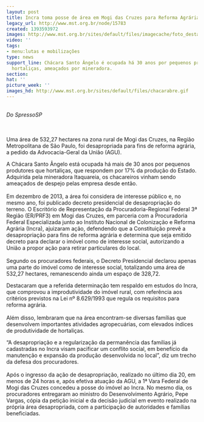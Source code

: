 ```yaml
---
layout: post
title: Incra toma posse de área em Mogi das Cruzes para Reforma Agrária
legacy_url: http://www.mst.org.br/node/15783
created: 1393593972
images: http://www.mst.org.br/sites/default/files/imagecache/foto_destaque/chacarabre.gif
video: ''
tags:
- menu:lutas e mobilizações
type: news
support_line: Chácara Santo Ângelo é ocupada há 30 anos por pequenos produtores de
  hortaliças, ameaçados por mineradora.
section: 
hat: ''
picture_week: ''
images_hd: http://www.mst.org.br/sites/default/files/chacarabre.gif
---
```

<p><br><em>Do SpressoSP</em></p><p><br><br>Uma área de 532,27 hectares na zona rural de Mogi das Cruzes, na Região Metropolitana de São Paulo, foi desapropriada para fins de reforma agrária, a pedido da Advocacia-Geral da União (AGU). </p><p>A Chácara Santo Ângelo está ocupada há mais de 30 anos por pequenos produtores que hortaliças, que respondem por 17% da produção do Estado. Adquirida pela mineradora Itaquareia, os chacareiros vinham sendo ameaçados de despejo pelas empresa desde então.<br><br>Em dezembro de 2013, a área foi considera de interesse público e, no mesmo ano, foi publicado decreto presidencial de desapropriação do terreno. O Escritório de Representação da Procuradoria-Regional Federal 3ª Região (ER/PRF3) em Mogi das Cruzes, em parceria com a Procuradoria Federal Especializada junto ao Instituto Nacional de Colonização e Reforma Agrária (Incra), ajuizaram ação, defendendo que a Constituição prevê a desapropriação para fins de reforma agrária e determina que seja emitido decreto para declarar o imóvel como de interesse social, autorizando a União a propor ação para retirar particulares do local.<br><br>Segundo os procuradores federais, o Decreto Presidencial declarou apenas uma parte do imóvel como de interesse social, totalizando uma área de 532,27 hectares, remanescendo ainda um espaço de 328,72. </p><p>Destacaram que a referida determinação tem respaldo em estudos do Incra, que comprovou a improdutividade do imóvel rural, com referência aos critérios previstos na Lei nº 8.629/1993 que regula os requisitos para reforma agrária.<br><br>Além disso, lembraram que na área encontram-se diversas famílias que desenvolvem importantes atividades agropecuárias, com elevados índices de produtividade de hortaliças. </p><p>“A desapropriação e a regularização da permanência das famílias já cadastradas no Incra visam pacificar um conflito social, em benefício da manutenção e expansão da produção desenvolvida no local”, diz um trecho da defesa dos procuradores.<br><br>Após o ingresso da ação de desapropriação, realizado no último dia 20, em menos de 24 horas e, após efetiva atuação da AGU, a 1ª Vara Federal de Mogi das Cruzes concedeu a posse do imóvel ao Incra. No mesmo dia, os procuradores entregaram ao ministro do Desenvolvimento Agrário, Pepe Vargas, cópia da petição inicial e da decisão judicial em evento realizado na própria área desapropriada, com a participação de autoridades e famílias beneficiadas.</p>
